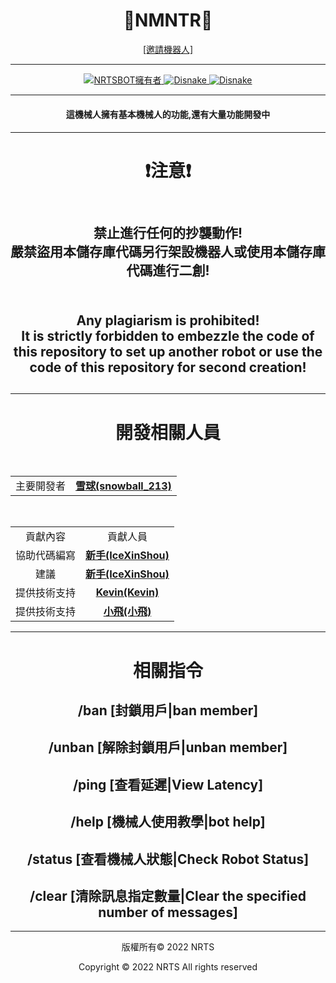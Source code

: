 <p align="center">
    <h1 align="center">
        <b>🙂NMNTR🙂</b>
    </h1>
</p>

<p align="center">
<a href="https://discord.com/api/oauth2/authorize?client_id=869150235073601537&permissions=8&scope=bot%20applications.commands">[邀請機器人]</a>
</p>

---

<p align="center">
    <a href="https://github.com/weslychan1212">
        <img alt="NRTSBOT擁有者" src="https://img.shields.io/badge/NRTSBOT擁有者-雪球(snowball_213)-blue.svg?style=for-the-badge&logo=github" />
    </a>
    <a href="https://discord.com/">
        <img alt="Disnake" src="https://img.shields.io/badge/Discord版本-V2.5.1-blue.svg?style=for-the-badge&logo=discord" />
    </a>
    <a href="https://discord.gg/yxES7TSmGk">
        <img alt="Disnake" src="https://img.shields.io/discord/825162735603810316?style=for-the-badge&logo=discord&label=加入我們|join us" />
    </a>
</p>

---

<h4 align="center">
    <b>這機械人擁有基本機械人的功能,還有大量功能開發中</b>
<h4>

---
  
<h1 align="center"><b>❗注意❗</b></h1>

<h2 align="center"></br>禁止進行任何的抄襲動作!</br>嚴禁盜用本儲存庫代碼另行架設機器人或使用本儲存庫代碼進行二創!<h2>
    <h2 align="center"></br>Any plagiarism is prohibited!</br>
It is strictly forbidden to embezzle the code of this repository to set up another robot or use the code of this repository for second creation!<h2> 
  
---
  
<h1 align="center"><b>開發相關人員</b></h1>
<p align="center">
    </br><table align="center">
        <tr align="center">
            <td align="center">主要開發者</td>
            <td align="center"><a href="https://github.com/weslychan1212" alt="雪球(snowball_213)"><b>雪球(snowball_213)</b></a></td>
        </tr>
    </table></br>
    <table align="center">
        <tr align="center">
            <td align="center">貢獻內容</td>
            <td align="center">貢獻人員</td>
        </tr>
        <tr align="center">
            <td align="center">協助代碼編寫</td>
            <td align="center"><a href="https://github.com/IceLeiYu" alt="新手(IceXinShou)"><b>新手(IceXinShou)</b></td>
        <tr align="center">
            <td align="center">建議</td>
            <td align="center"><a href="https://github.com/IceLeiYu" alt="新手(IceXinShou)"><b>新手(IceXinShou)</b></td>
        <tr align="center">
            <td align="center">提供技術支持</td>
            <td align="center"><a href="" alt="Kevin(Kevin)"><b>Kevin(Kevin)</b></td>
    	<tr align="center">
            <td align="center">提供技術支持</td>
            <td align="center"><a href="" alt="小飛(小飛)"><b>小飛(小飛)</b></td>
        </tr>
    </table>
</p>

---
<h1 align="center"><b>相關指令</b></h1>
                <h2 align="center"><b>/ban [封鎖用戶|ban member]</b></h1>
                <h2 align="center"><b>/unban [解除封鎖用戶|unban member]</b></h2>
                <h2 align="center"><b>/ping [查看延遲|View Latency]</b></h2>
                <h2 align="center"><b>/help [機械人使用教學|bot help]</b></h2>
                <h2 align="center"><b>/status [查看機械人狀態|Check Robot Status]</b></h2>
                <h2 align="center"><b>/clear [清除訊息指定數量|Clear the specified number of messages]</b></h2>
                
---
<p align="center">版權所有© 2022 NRTS</p>
<p align="center">Copyright © 2022 NRTS  All rights reserved</p>
